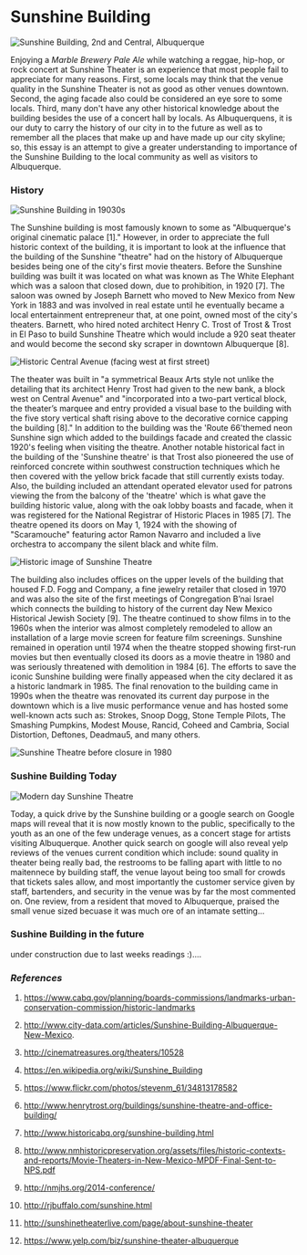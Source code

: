# **Sunshine Building**

![Sunshine Building, 2nd and Central, Albuquerque](images/Sunshine1.JPG "Sunshine Building in 2015.")

Enjoying a *Marble Brewery Pale Ale* while watching a reggae, hip-hop, or rock concert at Sunshine Theater is an experience that most people fail to appreciate for many reasons. First, some locals may think that the venue quality in the Sunshine Theater is not as good as other venues downtown. Second, the aging facade also could be considered an eye sore to some locals. Third, many don't have any other historical knowledge about the building besides the use of a concert hall by locals. As Albuquerquens, it is our duty to carry the history of our city in to the future as well as to remember all the places that make up and have made up our city skyline; so, this essay is an attempt to give a greater understanding to importance of the Sunshine Building to the local community as well as visitors to Albuquerque.

### History

![Sunshine Building in 19030s](images/SunshineD.JPG "Historic Sunshine Building.")

The Sunshine building is most famously known to some as "Albuquerque's original cinematic palace [1]." However, in order to appreciate the full historic context of the building, it is important to look at the influence that the building of the Sunshine "theatre" had on the history of Albuquerque besides being one of the city's first movie theaters. Before the Sunshine building was built it was located on what was known as The White Elephant which was a saloon that closed down, due to prohibition, in 1920 [7]. The saloon was owned by Joseph Barnett who moved to New Mexico from New York in 1883 and was involved in real estate until he eventually became a local entertainment entrepreneur that, at one point, owned most of the city's theaters. Barnett, who hired noted architect Henry C. Trost of Trost & Trost in El Paso to build Sunshine Theatre which would include a 920 seat theater and would become the second sky scraper in downtown Albuquerque [8].

![Historic Central Avenue (facing west at first street)](images/SunshineA.JPG "Historic Albuquerque Skyline.")

The theater was built in "a symmetrical Beaux Arts style not unlike the detailing that its architect Henry Trost had given to the new bank, a block west on Central Avenue" and "incorporated into a two-part vertical block, the theater’s marquee and entry provided a visual base to the building with the five story vertical shaft rising above to the decorative cornice capping the building [8]." In addition to the building was the 'Route 66'themed neon Sunshine sign which added to the buildings facade and created the classic 1920's feeling when visiting the theatre. Another notable historical fact in the building of the 'Sunshine theatre' is that Trost also pioneered the use of reinforced concrete within southwest construction techniques which he then covered with the yellow brick facade that still currently exists today. Also, the building included an attendant operated elevator used for patrons viewing the from the balcony of the 'theatre' which is what gave the building historic value, along with the oak lobby boasts and facade, when it was registered for the National Registrar of Historic Places in 1985 [7]. The theatre opened its doors on May 1, 1924 with the showing of "Scaramouche" featuring actor Ramon Navarro and included a live orchestra to accompany the silent black and white film.

![Historic image of Sunshine Theatre ](images/SunshineC.JPG "Historic Sunshine Theatre.")

The building also includes offices on the upper levels of the building that housed F.D. Fogg and Company, a fine jewelry retailer that closed in 1970 and was also the site of the first meetings of Congregation B’nai Israel which connects the building to history of the current day New Mexico Historical Jewish Society [9]. The theatre continued to show films in to the 1960s when the interior was almost completely remodeled to allow an installation of a large movie screen for feature film screenings. Sunshine remained in operation until 1974 when the theatre stopped showing first-run movies but then eventually closed its doors as a movie theatre in 1980 and was seriously threatened with demolition in 1984 [6]. The efforts to save the iconic Sunshine building were finally appeased when the city declared it as a historic landmark in 1985. The final renovation to the building came in 1990s when the theatre was renovated its current day purpose in the downtown which is a live music performance venue and has hosted some well-known acts such as: Strokes, Snoop Dogg, Stone Temple Pilots, The Smashing Pumpkins, Modest Mouse, Rancid, Coheed and Cambria, Social Distortion, Deftones, Deadmau5, and many others.

![Sunshine Theatre before closure in 1980 ](images/SunshineE.JPG "Last days of Sunshine Theatre.")

### Sushine Building Today

![Modern day Sunshine Theatre](images/Sunshine4.JPG "Modern day Sunshine Theatre.")

Today, a quick drive by the Sunshine building or a google search on Google maps will reveal that it is now mostly known to the public, specifically to the youth as an one of the few underage venues, as a concert stage for artists visiting Albuquerque. Another quick search on google will also reveal yelp reviews of the venues current condition which include: sound quality in theater being really bad, the restrooms to be falling apart with little to no maitennece by building staff, the venue layout being too small for crowds that tickets sales allow, and most importantly the customer service given by staff, bartenders, and security in the venue was by far the most commented on. One review, from a resident that moved to Albuquerque, praised the small venue sized becuase it was much ore of an intamate setting...  

### Sushine Building in the future

under construction due to last weeks readings :)....
### *References*

1. https://www.cabq.gov/planning/boards-commissions/landmarks-urban-conservation-commission/historic-landmarks

2. http://www.city-data.com/articles/Sunshine-Building-Albuquerque-New-Mexico.

3. http://cinematreasures.org/theaters/10528

4. https://en.wikipedia.org/wiki/Sunshine_Building

5. https://www.flickr.com/photos/stevenm_61/34813178582

6. http://www.henrytrost.org/buildings/sunshine-theatre-and-office-building/

7. http://www.historicabq.org/sunshine-building.html

8. http://www.nmhistoricpreservation.org/assets/files/historic-contexts-and-reports/Movie-Theaters-in-New-Mexico-MPDF-Final-Sent-to-NPS.pdf

9. http://nmjhs.org/2014-conference/

10. http://rjbuffalo.com/sunshine.html

11. http://sunshinetheaterlive.com/page/about-sunshine-theater

12. https://www.yelp.com/biz/sunshine-theater-albuquerque






